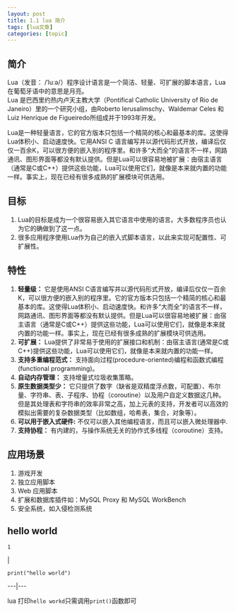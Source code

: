 ```yaml
---
layout: post
title: 1.1 lua 简介 
tags: [lua文章]
categories: [topic]
---
```

## 简介

Lua（发音： /ˈluːə/）程序设计语言是一个简洁、轻量、可扩展的脚本语言，Lua在葡萄牙语中的意思是月亮。  
Lua 是巴西里约热内卢天主教大学（Pontifical Catholic University of Rio de
Janeiro）里的一个研究小组，由Roberto Ierusalimschy、Waldemar Celes 和 Luiz Henrique de
Figueiredo所组成并于1993年开发。

Lua是一种轻量语言，它的官方版本只包括一个精简的核心和最基本的库。这使得Lua体积小、启动速度快。它用ANSI C
语言编写并以源代码形式开放，编译后仅仅一百余K，可以很方便的嵌入别的程序里。和许多“大而全”的语言不一样，网路通讯、图形界面等都没有默认提供。但是Lua可以很容易地被扩展：由宿主语言（通常是C或C++）提供这些功能，Lua可以使用它们，就像是本来就内置的功能一样。事实上，现在已经有很多成熟的扩展模块可供选用。

## 目标

  1. Lua的目标是成为一个很容易嵌入其它语言中使用的语言。大多数程序员也认为它的确做到了这一点。
  2. 很多应用程序使用Lua作为自己的嵌入式脚本语言，以此来实现可配置性、可扩展性。

## 特性

  1. **轻量级：** 它是使用ANSI C语言编写并以源代码形式开放，编译后仅仅一百余K，可以很方便的嵌入别的程序里。它的官方版本只包括一个精简的核心和最基本的库。这使得Lua体积小、启动速度快。和许多“大而全”的语言不一样，网路通讯、图形界面等都没有默认提供。但是Lua可以很容易地被扩展：由宿主语言（通常是C或C++）提供这些功能，Lua可以使用它们，就像是本来就内置的功能一样。事实上，现在已经有很多成熟的扩展模块可供选用。
  2. **可扩展：** Lua提供了非常易于使用的扩展接口和机制：由宿主语言(通常是C或C++)提供这些功能，Lua可以使用它们，就像是本来就内置的功能一样。
  3. **支持多重编程范式：** 支持面向过程(procedure-oriented)编程和函数式编程(functional programming)。
  4. **自动内存管理：** 支持增量式垃圾收集策略。
  5. **原生数据类型少：** 它只提供了数字（缺省是双精度浮点数，可配置）、布尔量、字符串、表、子程序、协程（coroutine）以及用户自定义数据这几种。但是其处理表和字符串的效率非常之高，加上元表的支持，开发者可以高效的模拟出需要的复杂数据类型（比如数组，哈希表，集合，对象等）。
  6. **可以用于嵌入式硬件:** 不仅可以嵌入其他编程语言，而且可以嵌入微处理器中.
  7. **支持协程：** 有内建的，与操作系统无关的协作式多线程（coroutine）支持。

## 应用场景

  1. 游戏开发
  2. 独立应用脚本
  3. Web 应用脚本
  4. 扩展和数据库插件如：MySQL Proxy 和 MySQL WorkBench
  5. 安全系统，如入侵检测系统

## hello world

    
    
    1  
    

|

    
    
    print("hello world")  
      
  
---|---  
  
lua 打印`hello workd`只需调用`print()`函数即可